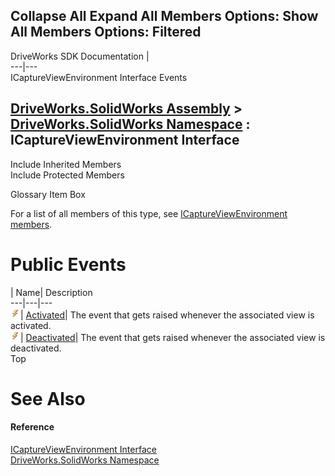Collapse All Expand All Members Options: Show All  Members Options: Filtered   
---  
DriveWorks SDK Documentation  |   
---|---  
ICaptureViewEnvironment Interface Events   
  
[DriveWorks.SolidWorks Assembly](topic13342.md) > [DriveWorks.SolidWorks Namespace](topic13345.md) : ICaptureViewEnvironment Interface  
---  
  
Include Inherited Members    
Include Protected Members    


Glossary Item Box

For a list of all members of this type, see [ICaptureViewEnvironment members](topic13354.md).

# Public Events

| Name| Description  
---|---|---  
![ Event](dotnetimages/Event.gif)| [Activated](topic13361.md)| The event that gets raised whenever the associated view is activated.   
![ Event](dotnetimages/Event.gif)| [Deactivated](topic13362.md)| The event that gets raised whenever the associated view is deactivated.   
Top

# See Also

#### Reference

[ICaptureViewEnvironment Interface](topic13353.md)   
[DriveWorks.SolidWorks Namespace](topic13345.md)


